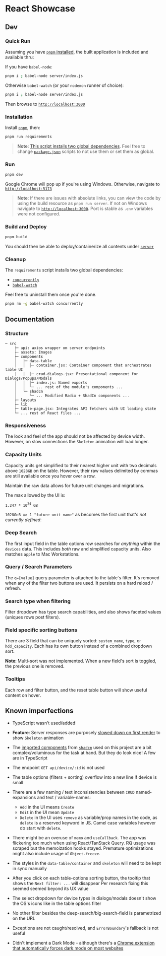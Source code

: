 # React Showcase

## Dev

### Quick Run

Assuming you have [`pnpm` installed](https://pnpm.io/installation#using-a-standalone-script), the built application is included and available thru:

If you have `babel-node`:

```bash
pnpm i ; babel-node server/index.js
```

Otherwise `babel-watch` (or your `nodemon` runner of choice):

```bash
pnpm i ; babel-node server/index.js
```

Then browse to [`http://localhost:3000`](http://localhost:3000)

### Installation

Install [`pnpm`](https://pnpm.io/installation#using-a-standalone-script), then:

```bash
pnpm run requirements
```

> **Note**: [This script installs two global dependencies](./package.json#L7). Feel free to change [`package.json`](./package.json) scripts to not use them or set them as global.

### Run

```bash
pnpm dev
```

Google Chrome will pop up if you're using Windows. Otherwise, navigate to [`http://localhost:5173`](http://localhost:5173)

> **Note**: If there are issues with absolute links, you can view the code by using the build resource as `pnpm run server`. If not on Windows navigate to [`http://localhost:3000`](http://localhost:3000). Port is stable as `.env` variables were not configured.

### Build and Deploy

```bash
pnpm build
```

You should then be able to deploy/containerize all contents under [`server`](server)

### Cleanup

The `requirements` script installs two global dependencies:

- [`concurrently`](https://www.npmjs.com/package/concurrently)
- [`babel-watch`](https://www.npmjs.com/package/babel-watch)

Feel free to uninstall them once you're done.

```bash
pnpm rm -g babel-watch concurrently
```

## Documentation

### Structure

```raw
─ src
    ├─ api: axios wrapper on server endpoints
    ├─ assets: Images
    ├─ components
    │   ├─ data-table
    │   │  ├─ container.jsx: Container component that orchestrates table UI
    │   │  ├─ crud-dialogs.jsx: Presentational component for Dialogs/Popups/Modals
    │   │  ├─ index.js: Named exports
    │   │  └─ ... rest of the module's components ...
    │   └─ shadcn
    │      └─ ... Modified Radix + ShadCn components ...
    ├─ layouts
    ├─ lib
    ├─ table-page.jsx: Integrates API fetchers with UI loading state
    └─ ... rest of React files ...
```

### Responsiveness

The look and feel of the app should not be affected by device width. However, on slow connections the `Skeleton` animation will load longer.

### Capacity Units

Capacity units get simplified to their nearest higher unit with two decimals above `1028GB` on the table. However, their raw values delimited by commas are still available once you hover over a row.

Maintain the raw data allows for future unit changes and migrations.

The max allowed by the UI is: <pre>`1.247 * 10`<sup>`24`</sup>` GB`</pre> `1028GeB => 1 "future unit name"` as becomes the first unit that's _not currently defined_:

### Deep Search

The first input field in the table options row searches for _anything_ within the `devices` data. This includes _both_ raw and simplified capacity units. Also matches `apple` to Mac Workstations.

### Query / Search Parameters

The `q=[value]` query parameter is attached to the table's filter. It's removed when any of the filter two buttons are used. It persists on a hard reload / refresh.

### Search type when filtering

Filter dropdown has type search capabilities, and also shows faceted values (uniques rows post filters).

### Field specific sorting buttons

There are 3 field that can be uniquely sorted: `system_name`, `type`, or `hdd_capacity`. Each has its own button instead of a combined dropdown sort.

**Note**: Multi-sort was not implemented. When a new field's sort is toggled, the previous one is removed.

### Tooltips

Each row and filter button, and the reset table button will show useful content on hover.

## Known imperfections

- TypeScript wasn't used/added
- **Feature**: Server responses are purposely [slowed down on first render](./server/controllers/devices.js#L19) to show `Skeleton` animation

- The [imported components](/src/components/shadcn/) from [`shadcn`](https://ui.shadcn.com/) used on this project are a bit complex/voluminous for the task at hand. But they do look nice! A few are in TypeScript
- The endpoint `GET api/device/:id` is not used
- The table options (filters + sorting) overflow into a new line if device is small
- There are a few naming / text inconsistencies between `CRUD` named-expansions and text / variable-names:
  - `Add` in the UI means `Create`
  - `Edit` in the UI mean `Update`
  - `Delete` in the UI uses `remove` as variable/prop names in the code, as `delete` is a reserved keyword in JS. Camel case variables however do start with `delete`.
- There might be an overuse of `memo` and `useCallback`. The app was flickering too much when using React/TanStack Query. RQ usage was scraped but the memoization hooks stayed. Premature optimizations might also include usage of `Object.freeze`.
- The styles in the `data-table/container` and `skeleton` will need to be kept in sync manually
- After you click on each table-options sorting button, the tooltip that shows the `Next filter: ...` will disappear Per research fixing this seemed seemed beyond its UX value
- The select dropdown for device types in dialogs/modals doesn't show the OS's icons like in the table options filter
- No other filter besides the deep-search/big-search-field is parametrized on the URL
- Exceptions are not caught/resolved, and `ErrorBoundary`'s fallback is not useful
- Didn't implement a Dark Mode - although there's a [Chrome extension that automatically forces dark mode on most websites](https://chromewebstore.google.com/detail/dark-reader/eimadpbcbfnmbkopoojfekhnkhdbieeh?hl=en-US3)
